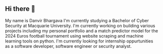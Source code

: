 ## Hi there 👋

My name is Danvir Bhargava I'm currently studying a Bachelor of Cyber Security at Macquarie University. I'm currently working on building various projects including my personal portfolio and a match predictor model for the 2024 Euros football tournament using website scraping and machine learning tools on python. I'm currently looking for internship oppurtunities as a software developer, software engineer or security analyst.
<!--
**danvirbhargava/danvirbhargava** is a ✨ _special_ ✨ repository because its `README.md` (this file) appears on your GitHub profile.

Here are some ideas to get you started:

- 🔭 I’m currently working on ...
- 🌱 I’m currently learning ...
- 👯 I’m looking to collaborate on ...
- 🤔 I’m looking for help with ...
- 💬 Ask me about ...
- 📫 How to reach me: ...
- 😄 Pronouns: ...
- ⚡ Fun fact: ...
-->
